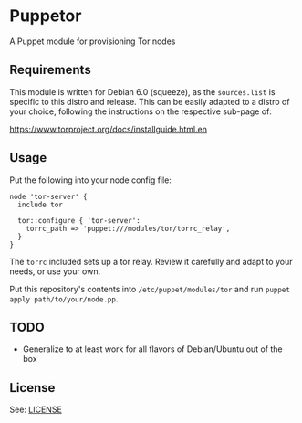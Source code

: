 # Puppetor

A Puppet module for provisioning Tor nodes

## Requirements

This module is written for Debian 6.0 (squeeze), as the `sources.list` is
specific to this distro and release. This can be easily adapted to a distro of
your choice, following the instructions on the respective sub-page of:

  https://www.torproject.org/docs/installguide.html.en

## Usage

Put the following into your node config file:

```puppet
node 'tor-server' {
  include tor

  tor::configure { 'tor-server':
    torrc_path => 'puppet:///modules/tor/torrc_relay',
  }
}
```

The `torrc` included sets up a tor relay. Review it carefully and adapt to your
needs, or use your own.

Put this repository's contents into `/etc/puppet/modules/tor` and run
`puppet apply path/to/your/node.pp`.

## TODO

* Generalize to at least work for all flavors of Debian/Ubuntu out of the box

## License

See: [LICENSE](LICENSE)
